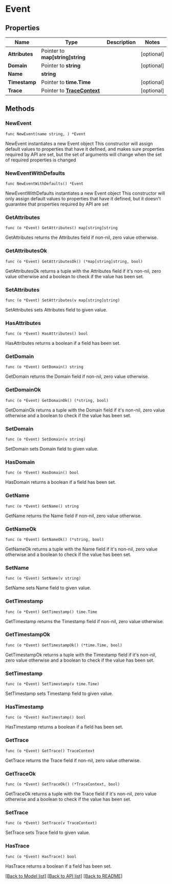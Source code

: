 # Event

## Properties

Name | Type | Description | Notes
------------ | ------------- | ------------- | -------------
**Attributes** | Pointer to **map[string]string** |  | [optional] 
**Domain** | Pointer to **string** |  | [optional] 
**Name** | **string** |  | 
**Timestamp** | Pointer to **time.Time** |  | [optional] 
**Trace** | Pointer to [**TraceContext**](TraceContext.md) |  | [optional] 

## Methods

### NewEvent

`func NewEvent(name string, ) *Event`

NewEvent instantiates a new Event object
This constructor will assign default values to properties that have it defined,
and makes sure properties required by API are set, but the set of arguments
will change when the set of required properties is changed

### NewEventWithDefaults

`func NewEventWithDefaults() *Event`

NewEventWithDefaults instantiates a new Event object
This constructor will only assign default values to properties that have it defined,
but it doesn't guarantee that properties required by API are set

### GetAttributes

`func (o *Event) GetAttributes() map[string]string`

GetAttributes returns the Attributes field if non-nil, zero value otherwise.

### GetAttributesOk

`func (o *Event) GetAttributesOk() (*map[string]string, bool)`

GetAttributesOk returns a tuple with the Attributes field if it's non-nil, zero value otherwise
and a boolean to check if the value has been set.

### SetAttributes

`func (o *Event) SetAttributes(v map[string]string)`

SetAttributes sets Attributes field to given value.

### HasAttributes

`func (o *Event) HasAttributes() bool`

HasAttributes returns a boolean if a field has been set.

### GetDomain

`func (o *Event) GetDomain() string`

GetDomain returns the Domain field if non-nil, zero value otherwise.

### GetDomainOk

`func (o *Event) GetDomainOk() (*string, bool)`

GetDomainOk returns a tuple with the Domain field if it's non-nil, zero value otherwise
and a boolean to check if the value has been set.

### SetDomain

`func (o *Event) SetDomain(v string)`

SetDomain sets Domain field to given value.

### HasDomain

`func (o *Event) HasDomain() bool`

HasDomain returns a boolean if a field has been set.

### GetName

`func (o *Event) GetName() string`

GetName returns the Name field if non-nil, zero value otherwise.

### GetNameOk

`func (o *Event) GetNameOk() (*string, bool)`

GetNameOk returns a tuple with the Name field if it's non-nil, zero value otherwise
and a boolean to check if the value has been set.

### SetName

`func (o *Event) SetName(v string)`

SetName sets Name field to given value.


### GetTimestamp

`func (o *Event) GetTimestamp() time.Time`

GetTimestamp returns the Timestamp field if non-nil, zero value otherwise.

### GetTimestampOk

`func (o *Event) GetTimestampOk() (*time.Time, bool)`

GetTimestampOk returns a tuple with the Timestamp field if it's non-nil, zero value otherwise
and a boolean to check if the value has been set.

### SetTimestamp

`func (o *Event) SetTimestamp(v time.Time)`

SetTimestamp sets Timestamp field to given value.

### HasTimestamp

`func (o *Event) HasTimestamp() bool`

HasTimestamp returns a boolean if a field has been set.

### GetTrace

`func (o *Event) GetTrace() TraceContext`

GetTrace returns the Trace field if non-nil, zero value otherwise.

### GetTraceOk

`func (o *Event) GetTraceOk() (*TraceContext, bool)`

GetTraceOk returns a tuple with the Trace field if it's non-nil, zero value otherwise
and a boolean to check if the value has been set.

### SetTrace

`func (o *Event) SetTrace(v TraceContext)`

SetTrace sets Trace field to given value.

### HasTrace

`func (o *Event) HasTrace() bool`

HasTrace returns a boolean if a field has been set.


[[Back to Model list]](../README.md#documentation-for-models) [[Back to API list]](../README.md#documentation-for-api-endpoints) [[Back to README]](../README.md)


